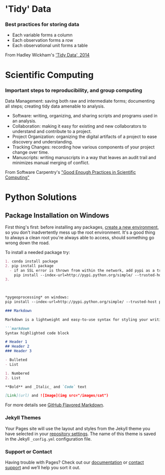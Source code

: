 # 'Tidy' Data

### Best practices for storing data
- Each variable forms a column
- Each observation forms a row
- Each observational unit forms a table

From Hadley Wickham's ['Tidy Data', 2014](https://www.jstatsoft.org/article/view/v059i10)

# Scientific Computing

### Important steps to reproducibility, and group computing

Data Management: saving both raw and intermediate forms; documenting all steps; creating tidy data amenable to analysis.
- Software: writing, organizing, and sharing scripts and programs used in an analysis.
- Collaboration: making it easy for existing and new collaborators to understand and contribute to a project.
- Project Organization: organizing the digital artifacts of a project to ease discovery and understanding.
- Tracking Changes: recording how various components of your project change over time.
- Manuscripts: writing manuscripts in a way that leaves an audit trail and minimizes manual merging of conflict.

From Software Carpentry's ["Good Enough Practices in Scientific Computing"](https://arxiv.org/abs/1609.00037)

# Python Solutions
## Package Installation on Windows

First thing's first: before installing any packages, [create a new environment](http://conda.pydata.org/docs/using/envs.html), so you don't inadvertently mess up the root environment. It's a good thing to always a clean root you're always able to access, should something go wrong down the road.

To install a needed package try:
```markdown
1. conda install package
2. pip install package
  - if an SSL error is thrown from within the network, add pypi as a trusted site for a single install with:
    pip install --index-url=http://pypi.python.org/simple/ --trusted-host pypi.python.org  package
3. 

 

*pygeoprocessing* on windows:
pip install --index-url=http://pypi.python.org/simple/ --trusted-host pypi.python.org  pygeoprocessing

### Markdown

Markdown is a lightweight and easy-to-use syntax for styling your writing. It includes conventions for

```markdown
Syntax highlighted code block

# Header 1
## Header 2
### Header 3

- Bulleted
- List

1. Numbered
2. List

**Bold** and _Italic_ and `Code` text

[Link](url) and ![Image](img src="/images/cat")
```

For more details see [GitHub Flavored Markdown](https://guides.github.com/features/mastering-markdown/).

### Jekyll Themes

Your Pages site will use the layout and styles from the Jekyll theme you have selected in your [repository settings](https://github.com/ehbaker/Icefields-to-Oceans-Project-Data-Management/settings). The name of this theme is saved in the Jekyll `_config.yml` configuration file.

### Support or Contact

Having trouble with Pages? Check out our [documentation](https://help.github.com/categories/github-pages-basics/) or [contact support](https://github.com/contact) and we’ll help you sort it out.
